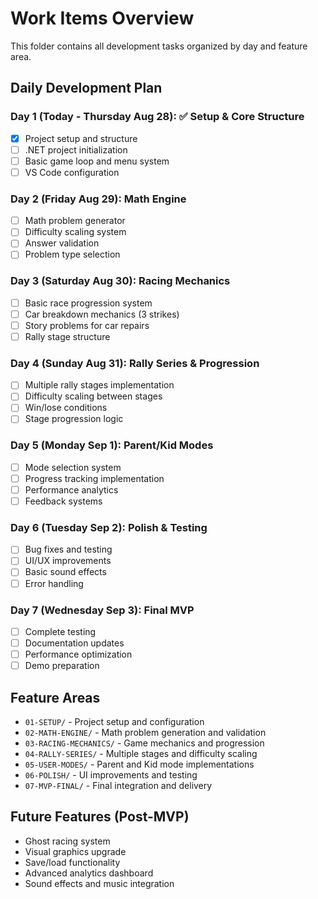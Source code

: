 # Work Items Overview

This folder contains all development tasks organized by day and feature area.

## Daily Development Plan

### Day 1 (Today - Thursday Aug 28): ✅ Setup & Core Structure
- [x] Project setup and structure
- [ ] .NET project initialization  
- [ ] Basic game loop and menu system
- [ ] VS Code configuration

### Day 2 (Friday Aug 29): Math Engine
- [ ] Math problem generator
- [ ] Difficulty scaling system
- [ ] Answer validation
- [ ] Problem type selection

### Day 3 (Saturday Aug 30): Racing Mechanics  
- [ ] Basic race progression system
- [ ] Car breakdown mechanics (3 strikes)
- [ ] Story problems for car repairs
- [ ] Rally stage structure

### Day 4 (Sunday Aug 31): Rally Series & Progression
- [ ] Multiple rally stages implementation
- [ ] Difficulty scaling between stages  
- [ ] Win/lose conditions
- [ ] Stage progression logic

### Day 5 (Monday Sep 1): Parent/Kid Modes
- [ ] Mode selection system
- [ ] Progress tracking implementation
- [ ] Performance analytics
- [ ] Feedback systems

### Day 6 (Tuesday Sep 2): Polish & Testing
- [ ] Bug fixes and testing
- [ ] UI/UX improvements
- [ ] Basic sound effects
- [ ] Error handling

### Day 7 (Wednesday Sep 3): Final MVP
- [ ] Complete testing
- [ ] Documentation updates
- [ ] Performance optimization
- [ ] Demo preparation

## Feature Areas
- `01-SETUP/` - Project setup and configuration
- `02-MATH-ENGINE/` - Math problem generation and validation
- `03-RACING-MECHANICS/` - Game mechanics and progression  
- `04-RALLY-SERIES/` - Multiple stages and difficulty scaling
- `05-USER-MODES/` - Parent and Kid mode implementations
- `06-POLISH/` - UI improvements and testing
- `07-MVP-FINAL/` - Final integration and delivery

## Future Features (Post-MVP)
- Ghost racing system
- Visual graphics upgrade 
- Save/load functionality
- Advanced analytics dashboard
- Sound effects and music integration
